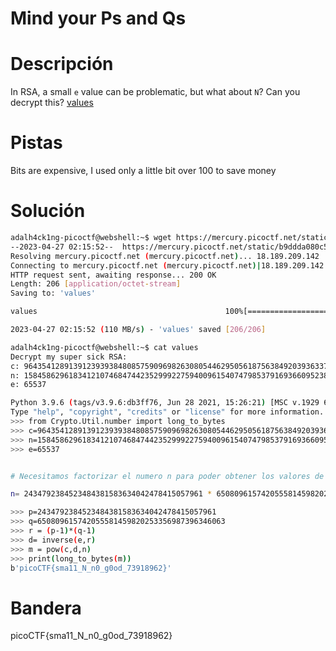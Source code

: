 # Mind your Ps and Qs

# Descripción
In RSA, a small `e` value can be problematic, but what about `N`? Can you decrypt this? [values](https://mercury.picoctf.net/static/b9ddda080c56fb421bf30409bec3460d/values)
# Pistas
Bits are expensive, I used only a little bit over 100 to save money
# Solución

```bash
adalh4ck1ng-picoctf@webshell:~$ wget https://mercury.picoctf.net/static/b9ddda080c56fb421bf30409bec3460d/values
--2023-04-27 02:15:52--  https://mercury.picoctf.net/static/b9ddda080c56fb421bf30409bec3460d/values
Resolving mercury.picoctf.net (mercury.picoctf.net)... 18.189.209.142
Connecting to mercury.picoctf.net (mercury.picoctf.net)|18.189.209.142|:443... connected.
HTTP request sent, awaiting response... 200 OK
Length: 206 [application/octet-stream]
Saving to: 'values'

values                                          100%[======================================================================================================>]     206  --.-KB/s    in 0s      

2023-04-27 02:15:52 (110 MB/s) - 'values' saved [206/206]

adalh4ck1ng-picoctf@webshell:~$ cat values 
Decrypt my super sick RSA:
c: 964354128913912393938480857590969826308054462950561875638492039363373779803642185
n: 1584586296183412107468474423529992275940096154074798537916936609523894209759157543
e: 65537

Python 3.9.6 (tags/v3.9.6:db3ff76, Jun 28 2021, 15:26:21) [MSC v.1929 64 bit (AMD64)] on win32
Type "help", "copyright", "credits" or "license" for more information.
>>> from Crypto.Util.number import long_to_bytes
>>> c=964354128913912393938480857590969826308054462950561875638492039363373779803642185
>>> n=1584586296183412107468474423529992275940096154074798537916936609523894209759157543
>>> e=65537


# Necesitamos factorizar el numero n para poder obtener los valores de p y q originales, para esto usamos una herramienta llamada factordb

n= 2434792384523484381583634042478415057961 * 650809615742055581459820253356987396346063

>>> p=2434792384523484381583634042478415057961
>>> q=650809615742055581459820253356987396346063
>>> r = (p-1)*(q-1)
>>> d= inverse(e,r)
>>> m = pow(c,d,n)
>>> print(long_to_bytes(m))
b'picoCTF{sma11_N_n0_g0od_73918962}'

```

# Bandera
picoCTF{sma11_N_n0_g0od_73918962}